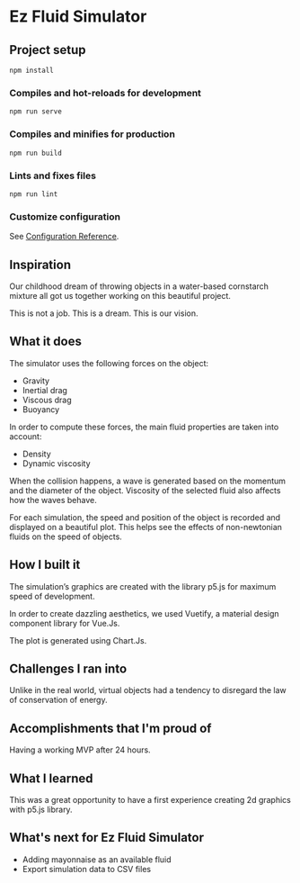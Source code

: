 # Ez Fluid Simulator

## Project setup
```
npm install
```

### Compiles and hot-reloads for development
```
npm run serve
```

### Compiles and minifies for production
```
npm run build
```

### Lints and fixes files
```
npm run lint
```

### Customize configuration
See [Configuration Reference](https://cli.vuejs.org/config/).

## Inspiration

Our childhood dream of throwing objects in a water-based cornstarch mixture all got us together working on this beautiful project.

This is not a job. This is a dream. This is our vision.

## What it does

The simulator uses the following forces on the object:

- Gravity
- Inertial drag
- Viscous drag
- Buoyancy

In order to compute these forces, the main fluid properties are taken into account:

- Density
- Dynamic viscosity

When the collision happens, a wave is generated based on the momentum and the diameter of the object. Viscosity of the selected fluid also affects how the waves behave.

For each simulation, the speed and position of the object is recorded and displayed on a beautiful plot. This helps see the effects of non-newtonian fluids on the speed of objects.

## How I built it

The simulation’s graphics are created with the library p5.js for maximum speed of development.

In order to create dazzling aesthetics, we used Vuetify, a material design component library for Vue.Js.

The plot is generated using Chart.Js.

## Challenges I ran into

Unlike in the real world, virtual objects had a tendency to disregard the law of conservation of energy.

## Accomplishments that I'm proud of

Having a working MVP after 24 hours.

## What I learned

This was a great opportunity to have a first experience creating 2d graphics with p5.js library.

## What's next for Ez Fluid Simulator

- Adding mayonnaise as an available fluid
- Export simulation data to CSV files

